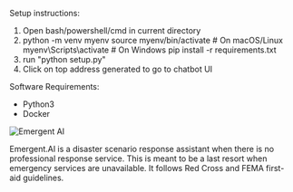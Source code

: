 Setup instructions:

1. Open bash/powershell/cmd in current directory
2. python -m venv myenv
    source myenv/bin/activate  # On macOS/Linux
    myenv\Scripts\activate     # On Windows
   pip install -r requirements.txt
3. run "python setup.py"
4. Click on top address generated to go to chatbot UI

Software Requirements:
- Python3
- Docker


![Emergent AI](https://github.com/user-attachments/assets/0c899c3a-af67-4479-a307-aae71d06b5ca)

Emergent.AI is a disaster scenario response assistant when there is no professional response service. This is meant to be a last resort when emergency services are unavailable. It follows Red Cross and FEMA first-aid guidelines.


